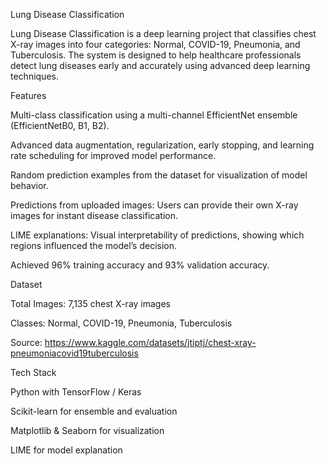 Lung Disease Classification

Lung Disease Classification is a deep learning project that classifies chest X-ray images into four categories: Normal, COVID-19, Pneumonia, and Tuberculosis. The system is designed to help healthcare professionals detect lung diseases early and accurately using advanced deep learning techniques.

Features

Multi-class classification using a multi-channel EfficientNet ensemble (EfficientNetB0, B1, B2).

Advanced data augmentation, regularization, early stopping, and learning rate scheduling for improved model performance.

Random prediction examples from the dataset for visualization of model behavior.

Predictions from uploaded images: Users can provide their own X-ray images for instant disease classification.

LIME explanations: Visual interpretability of predictions, showing which regions influenced the model’s decision.

Achieved 96% training accuracy and 93% validation accuracy.

Dataset

Total Images: 7,135 chest X-ray images

Classes: Normal, COVID-19, Pneumonia, Tuberculosis

Source: https://www.kaggle.com/datasets/jtiptj/chest-xray-pneumoniacovid19tuberculosis

Tech Stack

Python with TensorFlow / Keras

Scikit-learn for ensemble and evaluation

Matplotlib & Seaborn for visualization

LIME for model explanation
